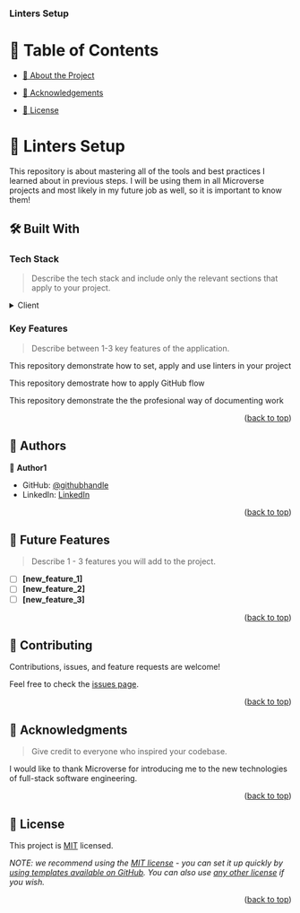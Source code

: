 <a name="readme-top"></a>

<!--
HOW TO USE:
This is an example of how you may give instructions on setting up your project locally.

Modify this file to match your project and remove sections that don't apply.

REQUIRED SECTIONS:
- Table of Contents
- About the Project
  - Built With
  - Live Demo
- Getting Started
- Authors
- Future Features
- Contributing
- Show your support
- Acknowledgements
- License

OPTIONAL SECTIONS:
- FAQ

After you're finished please remove all the comments and instructions!
-->

  <h3><b>Linters Setup</b></h3>

</div>

<!-- TABLE OF CONTENTS -->

# 📗 Table of Contents

- [📖 About the Project](#about-project)

- [🙏 Acknowledgements](#acknowledgements)

- [📝 License](#license)

<!-- PROJECT DESCRIPTION -->

# 📖 Linters Setup  <a name="about-project"></a>
This repository is about  mastering all of the tools and best practices I learned about in previous steps. I will be using them in all Microverse projects and most likely in my future job as well, so it is important to know them!

>

## 🛠 Built With <a name="built-with"></a>

### Tech Stack <a name="tech-stack"></a>

> Describe the tech stack and include only the relevant sections that apply to your project.

<details>
  <summary>Client</summary>
  <ul>
    <li>HTML</li>
  </ul>
  <ul>
    <li>CSS</li>
  </ul>
</details>

<!-- Features -->

### Key Features <a name="key-features"></a>

> Describe between 1-3 key features of the application.

<p> This repository demonstrate how to set, apply and use linters in your project</p>
<p> This repository demostrate how to apply  GitHub flow</p>
<p>This repository demonstrate the the profesional way of documenting work</p>

<p align="right">(<a href="#readme-top">back to top</a>)</p>


<!--
Example command:


<!-- AUTHORS -->

## 👥 Authors <a name="authors"></a>


👤 **Author1**

- GitHub: [@githubhandle](https://github.com/mumbereh)
- LinkedIn: [LinkedIn](https://www.linkedin.com/in/mumbere-habert-33898a255/)


<p align="right">(<a href="#readme-top">back to top</a>)</p>

<!-- FUTURE FEATURES -->

## 🔭 Future Features <a name="future-features"></a>

> Describe 1 - 3 features you will add to the project.

- [ ] **[new_feature_1]**
- [ ] **[new_feature_2]**
- [ ] **[new_feature_3]**

<p align="right">(<a href="#readme-top">back to top</a>)</p>

<!-- CONTRIBUTING -->

## 🤝 Contributing <a name="contributing"></a>

Contributions, issues, and feature requests are welcome!

Feel free to check the [issues page](../../issues/).

<p align="right">(<a href="#readme-top">back to top</a>)</p>

<!-- ACKNOWLEDGEMENTS -->

## 🙏 Acknowledgments <a name="acknowledgements"></a>

> Give credit to everyone who inspired your codebase.

I would like to thank Microverse for introducing me to the new technologies of full-stack software engineering. 

<p align="right">(<a href="#readme-top">back to top</a>)</p>


<!-- LICENSE -->

## 📝 License <a name="license"></a>

This project is [MIT](./LICENSE) licensed.

_NOTE: we recommend using the [MIT license](https://choosealicense.com/licenses/mit/) - you can set it up quickly by [using templates available on GitHub](https://docs.github.com/en/communities/setting-up-your-project-for-healthy-contributions/adding-a-license-to-a-repository). You can also use [any other license](https://choosealicense.com/licenses/) if you wish._

<p align="right">(<a href="#readme-top">back to top</a>)</p>
